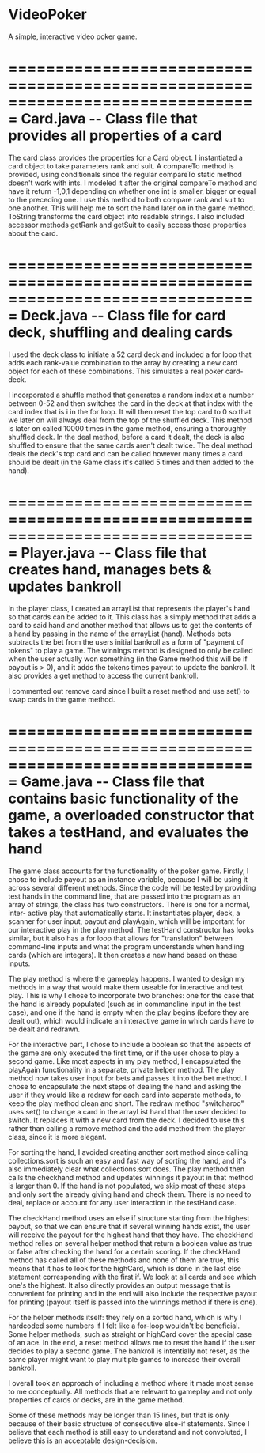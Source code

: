 # VideoPoker
A simple, interactive video poker game.

===============================================================================
Card.java -- Class file that provides all properties of a card
===============================================================================

The card class provides the properties for a Card object. I instantiated a card
object to take parameters rank and suit. A compareTo method is provided, using
conditionals since the regular compareTo static method doesn't work with ints. 
I modeled it after the original compareTo method and have it return -1,0,1 
depending on whether one int is smaller, bigger or equal to the preceding one.
I use this method to both compare rank and suit to one another. This will help
me to sort the hand later on in the game method. ToString transforms the card
object into readable strings. I also included accessor methods getRank and 
getSuit to easily access those properties about the card. 

===============================================================================
Deck.java -- Class file for card deck, shuffling and dealing cards
===============================================================================

I used the deck class to initiate a 52 card deck and included a for loop
that adds each rank-value combination to the array by creating a new card
object for each of these combinations. This simulates a real poker card-deck.

I incorporated a shuffle method that generates a random index at a number
between 0-52 and then switches the card in the deck at that index with the
card index that is i in the for loop. It will then reset the top card to 0 so
that we later on will always deal from the top of the shuffled deck. This method 
is later on called 10000 times in the game method, ensuring a thoroughly 
shuffled deck. In the deal method, before a card it dealt, the deck is also 
shuffled to ensure that the same cards aren't dealt twice. The deal method deals
the deck's top card and can be called however many times a card should be dealt
(in the Game class it's called 5 times and then added to the hand).

===============================================================================
Player.java -- Class file that creates hand, manages bets & updates bankroll
===============================================================================

In the player class, I created an arrayList that represents the player's hand
so that cards can be added to it. This class has a simply method that adds
a card to said hand and another method that allows us to get the contents of
a hand by passing in the name of the arrayList (hand). Methods bets subtracts
the bet from the users initial bankroll as a form of "payment of tokens" to
play a game. The winnings method is designed to only be called when the user
actually won something (in the Game method this will be if payout is > 0), and
it adds the tokens times payout to update the bankroll. It also provides a get 
method to access the current bankroll.

I commented out remove card since I built a reset method and use set() to 
swap cards in the game method.

===============================================================================
Game.java -- Class file that contains basic functionality of the game, 
a overloaded constructor that takes a testHand, and evaluates the hand
===============================================================================

The game class accounts for the functionality of the poker game. Firstly, I 
chose to include payout as an instance variable, because I will be using it 
across several different methods. Since the code will be tested by providing
test hands in the command line, that are passed into the program as an array
of strings, the class has two constructors. There is one for a normal, inter-
active play that automatically starts. It instantiates player, deck, a scanner
for user input, payout and playAgain, which will be important for our 
interactive play in the play method. The testHand constructor has looks
similar, but it also has a for loop that allows for "translation" between
command-line inputs and what the program understands when handling
cards (which are integers). It then creates a new hand based on these
inputs.

The play method is where the gameplay happens. I wanted to design my methods
in a way that would make them useable for interactive and test play. This is
why I chose to incorporate two branches: one for the case that the hand is
already populated (such as in commandline input in the test case), and one 
if the hand is empty when the play begins (before they are dealt out), which
would indicate an interactive game in which cards have to be dealt and redrawn.

For the interactive part, I chose to include a boolean so that the aspects of
the game are only executed the first time, or if the user chose to play a second
game. Like most aspects in my play method, I encapsulated the playAgain 
functionality in a separate, private helper method. The play method now
takes user input for bets and passes it into the bet method. I chose to 
encapsulate the next steps of dealing the hand and asking the user if they
would like a redraw for each card into separate methods, to keep the
play method clean and short. The redraw method "switcharoo" uses set() to
change a card in the arrayList hand that the user decided to switch. It
replaces it with a new card from the deck. I decided to use this rather
than calling a remove method and the add method from the player class, 
since it is more elegant.

For sorting the hand, I avoided creating another sort method since
calling collections.sort is such an easy and fast way of sorting the hand,
and it's also immediately clear what collections.sort does. The play
method then calls the checkhand method and updates winnings it payout in
that method is larger than 0. If the hand is not populated, we skip
most of these steps and only sort the already giving hand and check them. 
There is no need to deal, replace or account for any user interaction in
the testHand case.

The checkHand method uses an else if structure starting from the highest
payout, so that we can ensure that if several winning hands exist, the 
user will receive the payout for the highest hand that they have. The checkHand
method relies on several helper method that return a boolean value as true
or false after checking the hand for a certain scoring. If the checkHand
method has called all of these methods and none of them are true, this means
that it has to look for the highCard, which is done in the last else
statement corresponding with the first if. We look at all cards and see which
one's the highest. It also directly provides an output message that is
convenient for printing and in the end will also include the respective payout
for printing (payout itself is passed into the winnings method if there is one).

For the helper methods itself: they rely on a sorted hand, which is why I
hardcoded some numbers if I felt like a for-loop wouldn't be beneficial. Some
helper methods, such as straight or highCard cover the special case of an 
ace. In the end, a reset method allows me to reset the hand if the user decides
to play a second game. The bankroll is intentially not reset, as the same player
might want to play multiple games to increase their overall bankroll.

I overall took an approach of including a method where it made most sense to me
conceptually. All methods that are relevant to gameplay and not only properties
of cards or decks, are in the game method.

Some of these methods may be longer than 15 lines, but that is only because of
their basic structure of consecutive else-if statements. Since I believe that
each method is still easy to understand and not convoluted, I believe this is an
acceptable design-decision.
